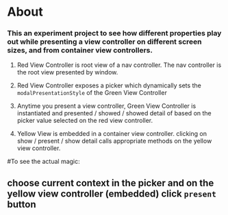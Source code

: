 #  About

### This an experiment project to see how different properties play out while presenting a view controller on different screen sizes, and from container view controllers.

1. Red View Controller is root view of a nav controller. The nav controller is the root view presented by window.

2. Red View Controller exposes a picker which dynamically sets the `modalPresentationStyle` of the Green View Controller 

3. Anytime you present a view controller, Green View Controller is instantiated and presented / showed / showed detail of based on the picker value selected on the red view controller.

4. Yellow View is embedded in a container view controller. clicking on show / present / show detail calls appropriate methods on the yellow view controller.

#To see the actual magic:
## choose current context in the picker and on the yellow view controller (embedded) click `present` button  

